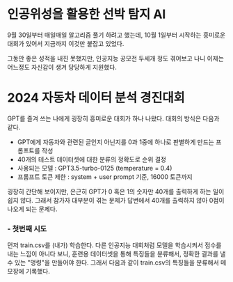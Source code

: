 # 인공위성을 활용한 선박 탐지 AI

9월 30일부터 매일매일 알고리즘 풀기 하려고 했는데,
10월 1일부터 시작하는 흥미로운 대회가 있어서 지금까지 이것만 붙잡고 있었다.

그동안 좋은 성적을 내진 못했지만, 인공지능 공모전 두세개 정도 겪어보고 나니 이제는 어느정도 자신감이 생겨
당당하게 지원했다.


# 2024 자동차 데이터 분석 경진대회 

GPT를 즐겨 쓰는 나에게 굉장히 흥미로운 대회가 하나 나왔다.
대회의 방식은 다음과 같다.
- GPT에게 자동차와 관련된 글인지 아닌지를 0과 1중에 하나로 판별하게 만드는 프롬프트를 작성
- 40개의 테스트 데이터셋에 대한 분류의 정확도로 순위 결정
- 사용되는 모델 : GPT3.5-turbo-0125 (temperature = 0.4)
- 프롬프트 토큰 제한 : system + user prompt 기준, 16000 토큰까지

굉장히 간단해 보이지만, 은근히 GPT가 0 혹은 1의 숫자만 40개를 출력하게 하는 일이 쉽지 않다.
그래서 참가자 대부분이 겪는 문제가 답변에서 40개를 출력하지 않아 0점이 나오게 되는 문제다.

### - 첫번째 시도

먼저 train.csv를 (내가) 학습한다. 다른 인공지능 대회처럼 모델을 학습시켜서 점수를 내는 느낌이 아니다 보니,
훈련용 데이터셋을 통해 특징들을 분류해서, 정확한 결과를 낼 수 있는 "명령"을 만들어야 한다.
그래서 다음과 같이 train.csv의 특징들을 분류해서 메모장에 기록했다.